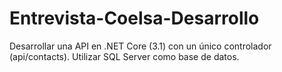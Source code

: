 # Entrevista-Coelsa-Desarrollo
Desarrollar una API en .NET Core (3.1) con un único controlador (api/contacts). Utilizar SQL Server como base de datos.
